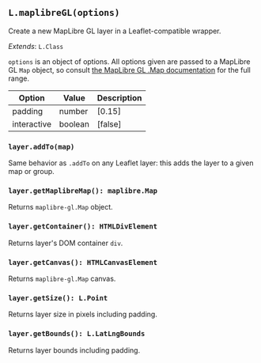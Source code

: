 ## `L.maplibreGL(options)`

Create a new MapLibre GL layer in a Leaflet-compatible wrapper.

<span class='leaflet icon'>_Extends_: `L.Class`</span>

`options` is an object of options. All options given are passed to a MapLibre GL `Map` object,
so consult [the MapLibre GL .Map documentation](https://maplibre.org/maplibre-gl-js-docs/api/map/)
for the full range.

| Option | Value | Description |
| ---- | ---- | ---- |
| padding | number | [0.15] | Relative padding of the maplibre-gl layer to avoid the background flickering around the edges of the map |
| interactive | boolean | [false] | Wheter or not to register the mouse and keyboard events on the maplibre-gl layer. Turn this on if you intend to use the maplibre-gl layer events. |

### `layer.addTo(map)`

Same behavior as `.addTo` on any Leaflet layer: this adds the layer to a given
map or group.

### `layer.getMaplibreMap(): maplibre.Map`

Returns `maplibre-gl.Map` object.

### `layer.getContainer(): HTMLDivElement`

Returns layer's DOM container `div`.

### `layer.getCanvas(): HTMLCanvasElement`

Returns `maplibre-gl.Map` canvas.

### `layer.getSize(): L.Point`

Returns layer size in pixels including padding.

### `layer.getBounds(): L.LatLngBounds`

Returns layer bounds including padding.
